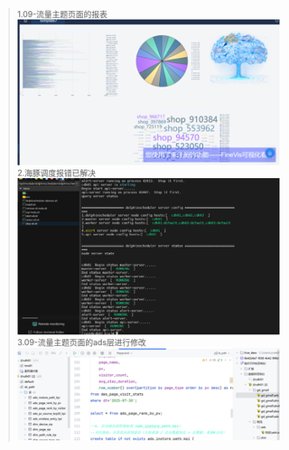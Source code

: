 >1.09-流量主题页面的报表
> ![img.png](img.png)
> 2.海豚调度报错已解决
> ![img_1.png](img_1.png)
> 3.09-流量主题页面的ads层进行修改
> ![img_2.png](img_2.png)